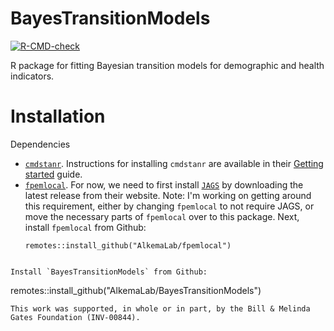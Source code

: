 # BayesTransitionModels
[![R-CMD-check](https://github.com/AlkemaLab/BayesTransitionModels/actions/workflows/R-CMD-check.yaml/badge.svg?branch=main)](https://github.com/AlkemaLab/BayesTransitionModels/actions/workflows/R-CMD-check.yaml)

R package for fitting Bayesian transition models for demographic and health
indicators.

# Installation

Dependencies
- [`cmdstanr`](https://mc-stan.org/cmdstanr/). Instructions for installing `cmdstanr` are available in their [Getting started](https://mc-stan.org/cmdstanr/articles/cmdstanr.html) guide.
- [`fpemlocal`](https://github.com/AlkemaLab/fpemlocal). For now, we need to first install [`JAGS`](https://mcmc-jags.sourceforge.io/) by downloading the latest release from their website. Note: I'm working on getting around this requirement, either by changing `fpemlocal` to not require JAGS, or move the necessary parts of `fpemlocal` over to this package. Next, install `fpemlocal` from Github:
   ```
   remotes::install_github("AlkemaLab/fpemlocal")
```

Install `BayesTransitionModels` from Github:
```
remotes::install_github("AlkemaLab/BayesTransitionModels")
```
This work was supported, in whole or in part, by the Bill & Melinda Gates Foundation (INV-00844). 
